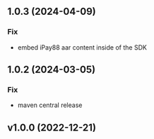 ## 1.0.3 (2024-04-09)

### Fix

- embed iPay88 aar content inside of the SDK

## 1.0.2 (2024-03-05)

### Fix

- maven central release

## v1.0.0 (2022-12-21)
